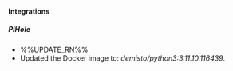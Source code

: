 
#### Integrations

##### PiHole

- %%UPDATE_RN%%
- Updated the Docker image to: *demisto/python3:3.11.10.116439*.
